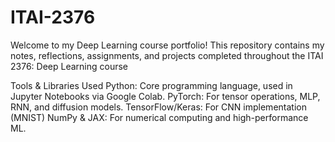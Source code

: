 # ITAI-2376

Welcome to my Deep Learning course portfolio! This repository contains my notes, reflections, assignments, and projects completed throughout the ITAI 2376: Deep Learning course








Tools & Libraries Used
Python: Core programming language, used in Jupyter Notebooks via Google Colab.
PyTorch: For tensor operations, MLP, RNN, and diffusion models.
TensorFlow/Keras: For CNN implementation (MNIST)
NumPy & JAX: For numerical computing and high-performance ML.
